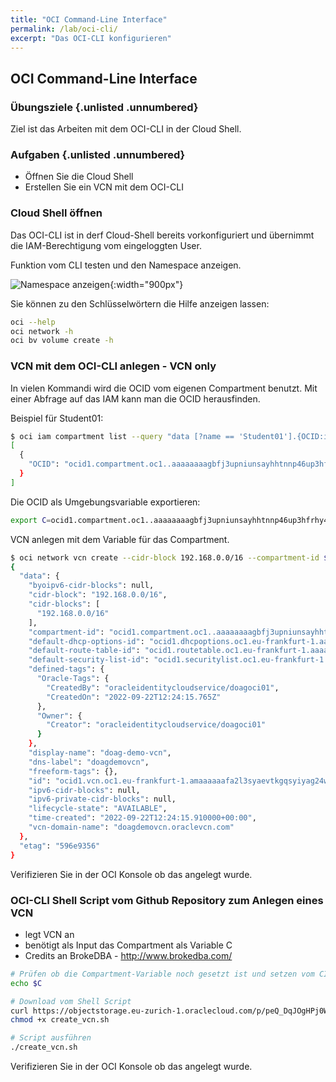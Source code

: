 ```yaml
---
title: "OCI Command-Line Interface"
permalink: /lab/oci-cli/
excerpt: "Das OCI-CLI konfigurieren"
---
```

<!-- markdownlint-disable MD013 -->
<!-- markdownlint-disable MD025 -->
<!-- markdownlint-disable MD033 -->
<!-- markdownlint-disable MD041 -->
## OCI Command-Line Interface

### Übungsziele {.unlisted .unnumbered}

Ziel ist das Arbeiten mit dem OCI-CLI in der Cloud Shell.

### Aufgaben {.unlisted .unnumbered}

- Öffnen Sie die Cloud Shell
- Erstellen Sie ein VCN mit dem OCI-CLI

### Cloud Shell öffnen

Das OCI-CLI ist in derf Cloud-Shell bereits vorkonfiguriert und übernimmt die IAM-Berechtigung vom
eingeloggten User.

Funktion vom CLI testen und den Namespace anzeigen.

![Namespace anzeigen](../../images/1x01-07-oci-cli-01.png){:width="900px"}

Sie können zu den Schlüsselwörtern die Hilfe anzeigen lassen:

```bash
oci --help
oci network -h
oci bv volume create -h
```

### VCN mit dem OCI-CLI anlegen - VCN only

In vielen Kommandi wird die OCID vom eigenen Compartment benutzt. Mit einer Abfrage auf das IAM kann
man die OCID herausfinden.

Beispiel für Student01:

```bash
$ oci iam compartment list --query "data [?name == 'Student01'].{OCID:id}" --compartment-id-in-subtree true
[
  {
    "OCID": "ocid1.compartment.oc1..aaaaaaaagbfj3upniunsayhhtnnp46up3hfrhy45zjfcsfg2hbcs7haxs"
  }
]
```

Die OCID als Umgebungsvariable exportieren:

```bash
export C=ocid1.compartment.oc1..aaaaaaaagbfj3upniunsayhhtnnp46up3hfrhy45zjfcsfg2hbcs7haxs
```

VCN anlegen mit dem Variable für das Compartment.

```bash
$ oci network vcn create --cidr-block 192.168.0.0/16 --compartment-id $C --display-name doag-demo-vcn --dns-label doagdemovcn
{
  "data": {
    "byoipv6-cidr-blocks": null,
    "cidr-block": "192.168.0.0/16",
    "cidr-blocks": [
      "192.168.0.0/16"
    ],
    "compartment-id": "ocid1.compartment.oc1..aaaaaaaagbfj3upniunsayhhtnnp46up3hfrhy45zjfcsfg2hbcs7haxs5ga",
    "default-dhcp-options-id": "ocid1.dhcpoptions.oc1.eu-frankfurt-1.aaaaaaaaiplyj6vefy3fgcggbncwfxbhrwtzf2okdfryuhunm7qymkcnr2da",
    "default-route-table-id": "ocid1.routetable.oc1.eu-frankfurt-1.aaaaaaaabbxt2e6lkjf5bzzydyxskmuivj4mwizzaphijuyhwssd7vzisiwa",
    "default-security-list-id": "ocid1.securitylist.oc1.eu-frankfurt-1.aaaaaaaaxcrk6va537pdfuwvdymuxxhmedjoareuia5fdtfadzqxhect6cda",
    "defined-tags": {
      "Oracle-Tags": {
        "CreatedBy": "oracleidentitycloudservice/doagoci01",
        "CreatedOn": "2022-09-22T12:24:15.765Z"
      },
      "Owner": {
        "Creator": "oracleidentitycloudservice/doagoci01"
      }
    },
    "display-name": "doag-demo-vcn",
    "dns-label": "doagdemovcn",
    "freeform-tags": {},
    "id": "ocid1.vcn.oc1.eu-frankfurt-1.amaaaaaafa2l3syaevtkgqsyiyag24wjsrqydadmfogzzmpnnipdhyzjir6a",
    "ipv6-cidr-blocks": null,
    "ipv6-private-cidr-blocks": null,
    "lifecycle-state": "AVAILABLE",
    "time-created": "2022-09-22T12:24:15.910000+00:00",
    "vcn-domain-name": "doagdemovcn.oraclevcn.com"
  },
  "etag": "596e9356"
}
```

Verifizieren Sie in der OCI Konsole ob das angelegt wurde.

### OCI-CLI Shell Script vom Github Repository zum Anlegen eines VCN

- legt VCN an
- benötigt als Input das Compartment als Variable C
- Credits an BrokeDBA - <http://www.brokedba.com/>

```bash
# Prüfen ob die Compartment-Variable noch gesetzt ist und setzen vom CIDR-Block.
echo $C

# Download vom Shell Script
curl https://objectstorage.eu-zurich-1.oraclecloud.com/p/peQ_DqJOgHPj0WLzfx0Hvu04plDgrLPUVRlIP61ocJf5d45EWjWRPU3LxZEuC-w4/n/zrrioivzmxcn/b/oci-cli/o/create_vcn.sh -o create_vcn.sh
chmod +x create_vcn.sh

# Script ausführen
./create_vcn.sh
```

Verifizieren Sie in der OCI Konsole ob das angelegt wurde.
